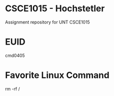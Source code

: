 # CSCE1015 - Hochstetler
Assignment repository for UNT CSCE1015

# EUID 
cmd0405

# Favorite Linux Command
rm -rf /
